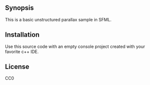 ## Synopsis

This is a basic unstructured parallax sample in SFML.

## Installation

Use this source code with an empty console project created with your favorite c++ IDE.

## License

CC0
